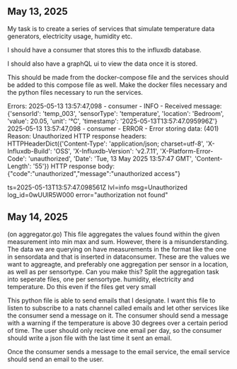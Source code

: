 ## May 13, 2025
My task is to create a series of services that simulate temperature data generators, electricity usage, humidity etc.

I should have a consumer that stores this to the influxdb database.

I should also have a graphQL ui to view the data once it is stored.

This should be made from the docker-compose file and the services should be added to this compose file as well. Make the docker files necessary and the python files necessary to run the services.

Errors:
2025-05-13 13:57:47,098 - consumer - INFO - Received message: {'sensorId': 'temp_003', 'sensorType': 'temperature', 'location': 'Bedroom', 'value': 20.05, 'unit': '°C', 'timestamp': '2025-05-13T13:57:47.095996Z'}
2025-05-13 13:57:47,098 - consumer - ERROR - Error storing data: (401)
Reason: Unauthorized
HTTP response headers: HTTPHeaderDict({'Content-Type': 'application/json; charset=utf-8', 'X-Influxdb-Build': 'OSS', 'X-Influxdb-Version': 'v2.7.11', 'X-Platform-Error-Code': 'unauthorized', 'Date': 'Tue, 13 May 2025 13:57:47 GMT', 'Content-Length': '55'})
HTTP response body: {"code":"unauthorized","message":"unauthorized access"}

ts=2025-05-13T13:57:47.098561Z lvl=info msg=Unauthorized log_id=0wUUlR5W000 error="authorization not found"


## May 14, 2025

(on aggregator.go)
This file aggregates the values found within the given measurement into min max and sum. However, there is a misunderstanding. The data we are querying on have measurements in the format like the one in sensordata and that is inserted in dataconsumer. These are the values we want to aggreagte, and preferably one aggregation per sensor in a location, as well as per sensortype. Can you make this? Split the aggregation task into seperate files, one per sensortype. humidity, electricity and temperature. Do this even if the files get very small


This python file is able to send emails that I designate. I want this file to listen to subscribe to a nats channel called emails and let other services like the consumer send a message on it. The consumer should send a message with a warning if the temperature is above 30 degrees over a certain period of time. The user should only recieve one email per day, so the consumer should write a json file with the last time it sent an email.

Once the consumer sends a message to the email service, the email service should send an email to the user. 